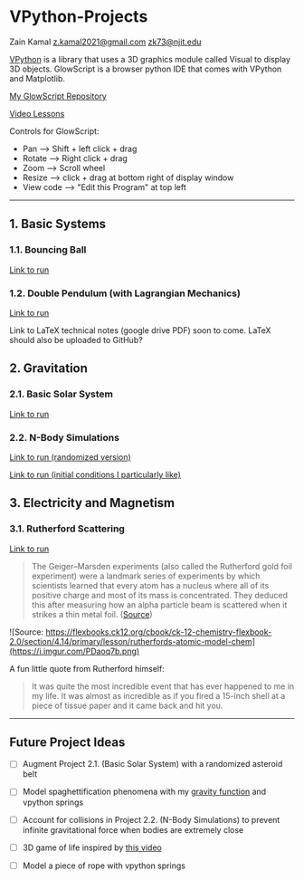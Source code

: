 # VPython-Projects

Zain Kamal
z.kamal2021@gmail.com
zk73@njit.edu

[VPython](https://www.glowscript.org/docs/VPythonDocs/index.html) is a library that uses a 3D graphics module called Visual to display 3D objects. GlowScript is a browser python IDE that comes with VPython and Matplotlib.

[My GlowScript Repository](https://www.glowscript.org/#/user/ZainKamal/folder/MyPrograms/)

[Video Lessons](https://sites.google.com/view/space-science-with-spice)

Controls for GlowScript: 
* Pan ⟶ Shift + left click + drag 
* Rotate ⟶ Right click + drag
* Zoom ⟶ Scroll wheel
* Resize ⟶ click + drag at bottom right of display window
* View code ⟶ "Edit this Program" at top left

---

## 1. Basic Systems

### 1.1. Bouncing Ball

[Link to run](https://www.glowscript.org/#/user/ZainKamal/folder/MyPrograms/program/0.Bounce)

### 1.2. Double Pendulum (with Lagrangian Mechanics)

[Link to run](https://www.glowscript.org/#/user/ZainKamal/folder/MyPrograms/program/4.Double-Pendulum-Lagrangian)

Link to LaTeX technical notes (google drive PDF) soon to come. LaTeX should also be uploaded to GitHub?

## 2. Gravitation

### 2.1. Basic Solar System

[Link to run](https://www.glowscript.org/#/user/ZainKamal/folder/MyPrograms/program/1.Solar-System(Basic))

### 2.2. N-Body Simulations

[Link to run (randomized version)](https://www.glowscript.org/#/user/ZainKamal/folder/MyPrograms/program/3.Randomized-n-Body-Sim)

[Link to run (initial conditions I particularly like)](https://www.glowscript.org/#/user/ZainKamal/folder/MyPrograms/program/2.Three-Body-Sim)

## 3. Electricity and Magnetism

### 3.1. Rutherford Scattering

[Link to run](https://www.glowscript.org/#/user/ZainKamal/folder/MyPrograms/program/3.Rutherford-Scattering)

> The Geiger–Marsden experiments (also called the Rutherford gold foil experiment) were a landmark series of experiments by which scientists learned that every atom has a nucleus where all of its positive charge and most of its mass is concentrated. They deduced this after measuring how an alpha particle beam is scattered when it strikes a thin metal foil. ([Source](https://en.wikipedia.org/wiki/Geiger-Marsden_experiments))

![Source: https://flexbooks.ck12.org/cbook/ck-12-chemistry-flexbook-2.0/section/4.14/primary/lesson/rutherfords-atomic-model-chem](https://i.imgur.com/PDaoq7b.png)

A fun little quote from Rutherford himself:
> It was quite the most incredible event that has ever happened to me in my life. It was almost as incredible as if you fired a 15-inch shell at a piece of tissue paper and it came back and hit you.


---

## Future Project Ideas

- [ ] Augment Project 2.1. (Basic Solar System) with a randomized asteroid belt
- [ ] Model spaghettification phenomena with my [gravity function](https://www.glowscript.org/#/user/ZainKamal/folder/Reference/program/GravityFunction/edit) and vpython springs
- [ ] Account for collisions in Project 2.2. (N-Body Simulations) to prevent infinite gravitational force when bodies are extremely close
- [ ] 3D game of life inspired by [this video](https://www.youtube.com/watch?v=dQJ5aEsP6Fs)
- [ ] Model a piece of rope with vpython springs


